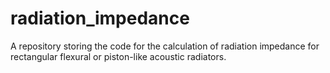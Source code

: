 # radiation_impedance
A repository storing the code for the calculation of radiation impedance for rectangular flexural or piston-like acoustic radiators.
